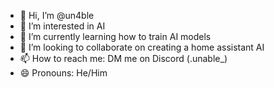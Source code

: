 - 👋 Hi, I’m @un4ble
- 👀 I’m interested in AI
- 🌱 I’m currently learning how to train AI models
- 💞️ I’m looking to collaborate on creating a home assistant AI
- 📫 How to reach me: DM me on Discord (.unable_)
- 😄 Pronouns: He/Him

<!---
un4ble/un4ble is a ✨ special ✨ repository because its `README.md` (this file) appears on your GitHub profile.
You can click the Preview link to take a look at your changes.
--->
